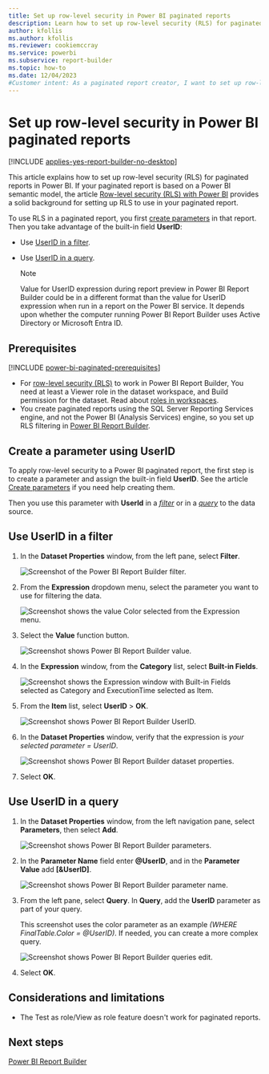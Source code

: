 ```yaml
---
title: Set up row-level security in Power BI paginated reports
description: Learn how to set up row-level security (RLS) for paginated reports in Power BI.
author: kfollis
ms.author: kfollis
ms.reviewer: cookiemccray
ms.service: powerbi
ms.subservice: report-builder
ms.topic: how-to
ms.date: 12/04/2023
#Customer intent: As a paginated report creator, I want to set up row-level security to maintain privacy and security.
---
```


# Set up row-level security in Power BI paginated reports

[!INCLUDE [applies-yes-report-builder-no-desktop](../includes/applies-yes-report-builder-no-desktop.md)] 

This article explains how to set up row-level security (RLS) for paginated reports in Power BI. If your paginated report is based on a Power BI semantic model, the article [Row-level security (RLS) with Power BI](/fabric/security/service-admin-row-level-security) provides a solid background for setting up RLS to use in your paginated report.

To use RLS in a paginated report, you first [create parameters](#create-a-parameter-using-userid) in that report. Then you take advantage of the built-in field **UserID**:

- Use [UserID in a filter](#use-userid-in-a-filter).
- Use [UserID in a query](#use-userid-in-a-query).

    > [!NOTE]  
    > Value for UserID expression during report preview in Power BI Report Builder could be in a different format than the value for UserID expression when run in a report on the Power BI service. It depends upon whether the computer running Power BI Report Builder uses Active Directory or Microsoft Entra ID.

## Prerequisites

[!INCLUDE [power-bi-paginated-prerequisites](../includes/power-bi-paginated-prerequisites.md)]
- For [row-level security (RLS)](/fabric/security/service-admin-row-level-security) to work in Power BI Report Builder, You need at least a Viewer role in the dataset workspace, and Build permission for the dataset. Read about [roles in workspaces](../collaborate-share/service-roles-new-workspaces.md).
- You create paginated reports using the SQL Server Reporting Services engine, and not the Power BI (Analysis Services) engine, so you set up RLS filtering in [Power BI Report Builder](report-builder-power-bi.md).

## Create a parameter using UserID

To apply row-level security to a Power BI paginated report, the first step is to create a parameter and assign the built-in field **UserID**. See the article [Create parameters](parameters/report-builder-parameters.md) if you need help creating them. 

Then you use this parameter with **UserId** in a [*filter*](#use-userid-in-a-filter) or in a [*query*](#use-userid-in-a-query) to the data source.

## Use UserID in a filter

1. In the **Dataset Properties** window, from the left pane, select **Filter**.

    ![Screenshot of the Power BI Report Builder filter.](media/paginated-rls/filter.png)

1. From the **Expression** dropdown menu, select the parameter you want to use for filtering the data.

     ![Screenshot shows the value Color selected from the Expression menu.](media/paginated-rls/expression.png)

1. Select the **Value** function button.

    ![Screenshot shows Power BI Report Builder value.](media/paginated-rls/function.png)

1. In the **Expression** window, from the **Category** list, select **Built-in Fields**.

    ![Screenshot shows the Expression window with Built-in Fields selected as Category and ExecutionTime selected as Item.](media/paginated-rls/built-in-fields.png)

1. From the **Item** list, select **UserID** > **OK**.

    ![Screenshot shows Power BI Report Builder UserID.](media/paginated-rls/userid.png)

1. In the **Dataset Properties** window, verify that the expression is *your selected parameter = UserID*.

    ![Screenshot shows Power BI Report Builder dataset properties.](media/paginated-rls/verify.png)

1. Select **OK**.

## Use UserID in a query

1. In the **Dataset Properties** window, from the left navigation pane, select **Parameters**, then select **Add**.

    ![Screenshot shows Power BI Report Builder parameters.](media/paginated-rls/parameters.png)

1. In the **Parameter Name** field enter **\@UserID**, and in the **Parameter Value** add **[&UserID]**.

    ![Screenshot shows Power BI Report Builder parameter name.](media/paginated-rls/parameter-name.png)

1. From the left pane, select  **Query**. In **Query**, add the **UserID** parameter as part of your query.

    This screenshot uses the color parameter as an example *(WHERE FinalTable.Color = @UserID)*. If needed, you can create a more complex query.

    ![Screenshot shows Power BI Report Builder queries edit.](media/paginated-rls/query-edit.png)

1. Select **OK**.

## Considerations and limitations

* The Test as role/View as role feature doesn't work for paginated reports.

## Next steps

[Power BI Report Builder](report-builder-power-bi.md)
